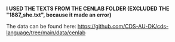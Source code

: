 **I USED THE TEXTS FROM THE CENLAB FOLDER (EXCLUDED THE "1887_she.txt", because it made an error)**

The data can be found here: https://github.com/CDS-AU-DK/cds-language/tree/main/data/cenlab 
